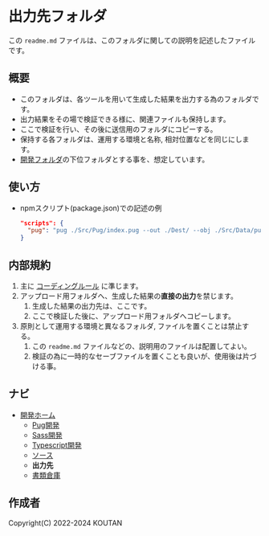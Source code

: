 # 出力先フォルダ

この `readme.md` ファイルは、このフォルダに関しての説明を記述したファイルです。

## 概要

- このフォルダは、各ツールを用いて生成した結果を出力する為のフォルダです。
- 出力結果をその場で検証できる様に、関連ファイルも保持します。
- ここで検証を行い、その後に送信用のフォルダにコピーする。
- 保持する各フォルダは、運用する環境と名称, 相対位置などを同じにします。
- [開発フォルダ](../README.md)の下位フォルダとする事を、想定しています。

## 使い方

- npmスクリプト(package.json)での記述の例

    ```JSON
    "scripts": {
      "pug": "pug ./Src/Pug/index.pug --out ./Dest/ --obj ./Src/Data/pug.json --extension htm --pretty",
    }
    ```

## 内部規約

1. 主に [コーディングルール](../Document/codingrules.md) に準じます。
2. アップロード用フォルダへ、生成した結果の**直接の出力**を禁じます。
    1. 生成した結果の出力先は、ここです。
    2. ここで検証した後に、アップロード用フォルダへコピーします。
3. 原則として運用する環境と異なるフォルダ, ファイルを置くことは禁止する。
    1. この `readme.md` ファイルなどの、説明用のファイルは配置してよい。
    2. 検証の為に一時的なセーブファイルを置くことも良いが、使用後は片づける事。

## ナビ

- [開発ホーム](../README.md)
  - [Pug開発](../Pug/README.md)
  - [Sass開発](../Sass/README.md)
  - [Typescript開発](../Typescript/README.md)
  - [ソース](../Src/README.md)
  - **出力先**
  - [書類倉庫](../Document/README.md)

## 作成者

Copyright(C) 2022-2024 KOUTAN
